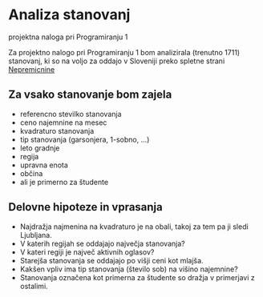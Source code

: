 # Analiza stanovanj
projektna naloga pri Programiranju 1

Za projektno nalogo pri Programiranju 1 bom analizirala (trenutno 1711) stanovanj, ki so na voljo za oddajo v Sloveniji preko spletne strani [Nepremicnine](https://www.nepremicnine.net/)

## Za vsako stanovanje bom zajela
* referencno stevilko stanovanja
* ceno najemnine na mesec
* kvadraturo stanovanja
* tip stanovanja (garsonjera, 1-sobno, ...)
* leto gradnje
* regija
* upravna enota
* občina
* ali je primerno za študente

## Delovne hipoteze in vprasanja
* Najdražja najmenina na kvadraturo je na obali, takoj za tem pa ji sledi Ljubljana.
* V katerih regijah se oddajajo največja stanovanja?
* V kateri regiji je največ aktivnih oglasov?
* Starejša stanovanja se oddajajo po višji ceni kot mlajša.
* Kakšen vpliv ima tip stanovanja (število sob) na višino najemnine?
* Stanovanja označena kot primerna za študente so dražja v primerjavi z ostalimi.
